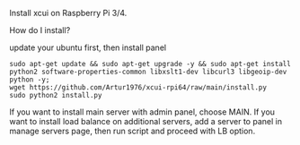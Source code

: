 Install xcui on Raspberry Pi 3/4.

How do I install?

update your ubuntu first, then install panel

    sudo apt-get update && sudo apt-get upgrade -y && sudo apt-get install python2 software-properties-common libxslt1-dev libcurl3 libgeoip-dev python -y;
    wget https://github.com/Artur1976/xcui-rpi64/raw/main/install.py
    sudo python2 install.py

If you want to install main server with admin panel, choose MAIN.
If you want to install load balance on additional servers, add a server to panel in manage servers page, then run script and proceed with LB option.
